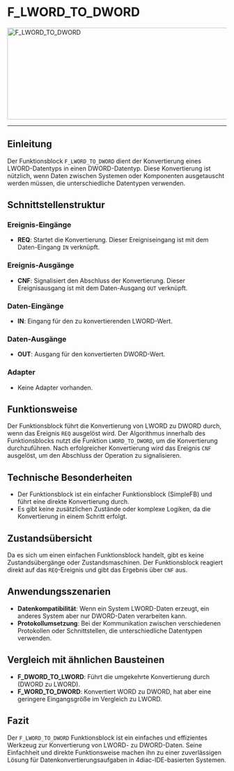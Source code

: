 # F_LWORD_TO_DWORD

<img width="1461" height="211" alt="F_LWORD_TO_DWORD" src="https://github.com/user-attachments/assets/bf518310-0981-4a9a-b327-5d9ada8d10f1" />

* * * * * * * * * *
## Einleitung
Der Funktionsblock `F_LWORD_TO_DWORD` dient der Konvertierung eines LWORD-Datentyps in einen DWORD-Datentyp. Diese Konvertierung ist nützlich, wenn Daten zwischen Systemen oder Komponenten ausgetauscht werden müssen, die unterschiedliche Datentypen verwenden.

## Schnittstellenstruktur
### **Ereignis-Eingänge**
- **REQ**: Startet die Konvertierung. Dieser Ereigniseingang ist mit dem Daten-Eingang `IN` verknüpft.

### **Ereignis-Ausgänge**
- **CNF**: Signalisiert den Abschluss der Konvertierung. Dieser Ereignisausgang ist mit dem Daten-Ausgang `OUT` verknüpft.

### **Daten-Eingänge**
- **IN**: Eingang für den zu konvertierenden LWORD-Wert.

### **Daten-Ausgänge**
- **OUT**: Ausgang für den konvertierten DWORD-Wert.

### **Adapter**
- Keine Adapter vorhanden.

## Funktionsweise
Der Funktionsblock führt die Konvertierung von LWORD zu DWORD durch, wenn das Ereignis `REQ` ausgelöst wird. Der Algorithmus innerhalb des Funktionsblocks nutzt die Funktion `LWORD_TO_DWORD`, um die Konvertierung durchzuführen. Nach erfolgreicher Konvertierung wird das Ereignis `CNF` ausgelöst, um den Abschluss der Operation zu signalisieren.

## Technische Besonderheiten
- Der Funktionsblock ist ein einfacher Funktionsblock (SimpleFB) und führt eine direkte Konvertierung durch.
- Es gibt keine zusätzlichen Zustände oder komplexe Logiken, da die Konvertierung in einem Schritt erfolgt.

## Zustandsübersicht
Da es sich um einen einfachen Funktionsblock handelt, gibt es keine Zustandsübergänge oder Zustandsmaschinen. Der Funktionsblock reagiert direkt auf das `REQ`-Ereignis und gibt das Ergebnis über `CNF` aus.

## Anwendungsszenarien
- **Datenkompatibilität**: Wenn ein System LWORD-Daten erzeugt, ein anderes System aber nur DWORD-Daten verarbeiten kann.
- **Protokollumsetzung**: Bei der Kommunikation zwischen verschiedenen Protokollen oder Schnittstellen, die unterschiedliche Datentypen verwenden.

## Vergleich mit ähnlichen Bausteinen
- **F_DWORD_TO_LWORD**: Führt die umgekehrte Konvertierung durch (DWORD zu LWORD).
- **F_WORD_TO_DWORD**: Konvertiert WORD zu DWORD, hat aber eine geringere Eingangsgröße im Vergleich zu LWORD.

## Fazit
Der `F_LWORD_TO_DWORD` Funktionsblock ist ein einfaches und effizientes Werkzeug zur Konvertierung von LWORD- zu DWORD-Daten. Seine Einfachheit und direkte Funktionsweise machen ihn zu einer zuverlässigen Lösung für Datenkonvertierungsaufgaben in 4diac-IDE-basierten Systemen.
